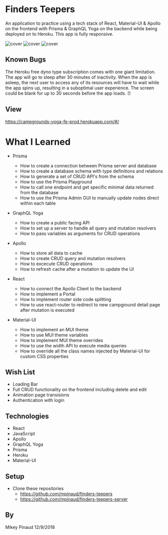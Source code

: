# Finders Teepers

An application to practice using a tech stack of React, Material-UI & Apollo on the frontend with Prisma & GraphQL Yoga on the backend while being deployed on to Heroku. This app is fully responsive.

![cover](https://github.com/mpinaud/finders-teepers/blob/master/src/assets/readme/cover.png)
![cover](https://github.com/mpinaud/finders-teepers/blob/master/src/assets/readme/form.png)
![cover](https://github.com/mpinaud/finders-teepers/blob/master/src/assets/readme/details.png)

## Known Bugs
The Heroku free dyno type subscription comes with one giant limitation. The app will go to sleep after 30 minutes of inactivity. When the app is asleep, the next user to access any of its resources will have to wait while the app spins up, resulting in a suboptimal user experience. The screen could be blank for up to 30 seconds before the app loads. ⏰

## View
https://campgrounds-yoga-fe-prod.herokuapp.com/#/

# What I Learned
  
* Prisma
  * How to create a connection between Prisma server and database
  * How to create a database schema with type definitions and relations
  * How to generate a set of CRUD API's from the schema
  * How to use the Prisma Playground
  * How to call one endpoint and get specific minimal data returned from the database
  * How to use the Prisma Admin GUI to manually update nodes direct within each table
  
* GraphQL Yoga
  * How to create a public facing API
  * How to set up a server to handle all query and mutation resolvers
  * How to pass variables as arguments for CRUD operations
  
* Apollo
  * How to store all data to cache
  * How to create CRUD query and mutation resolvers
  * How to excecute CRUD operations
  * How to refresh cache after a mutation to update the UI
  
* React
  * How to connect the Apollo Client to the backend
  * How to implement a Portal
  * How to implement router side code splitting
  * How to use react-router to redirect to new campground detail page after mutation is executed

* Material-UI
  * How to implement an MUI theme
  * How to use MUI theme variables
  * How to implement MUI theme overrides
  * How to use the width API to execute media queries
  * How to override all the class names injected by Material-UI for custom CSS properties
  
## Wish List
  * Loading Bar
  * Full CRUD functionality on the frontend including delete and edit
  * Animation page transisions
  * Authentication with login

## Technologies

* React
* JavaScript
* Apollo
* GraphQL Yoga
* Prisma
* Heroku
* Material-UI

## Setup

* Clone these repositories
  * https://github.com/mpinaud/finders-teepers
  * https://github.com/mpinaud/finders-teepers-server

## By
Mikey Pinaud 12/9/2018
